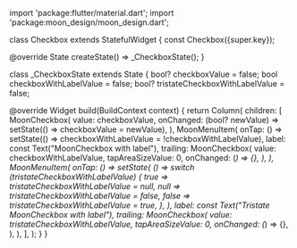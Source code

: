 import 'package:flutter/material.dart';
import 'package:moon_design/moon_design.dart';

class Checkbox extends StatefulWidget {
  const Checkbox({super.key});

  @override
  State<Checkbox> createState() => _CheckboxState();
}

class _CheckboxState extends State<Checkbox> {
  bool? checkboxValue = false;
  bool checkboxWithLabelValue = false;
  bool? tristateCheckboxWithLabelValue = false;

  @override
  Widget build(BuildContext context) {
    return Column(
      children: [
        MoonCheckbox(
          value: checkboxValue,
          onChanged: (bool? newValue) => setState(() => checkboxValue = newValue),
        ),
        MoonMenuItem(
          onTap: () => setState(() => checkboxWithLabelValue = !checkboxWithLabelValue),
          label: const Text("MoonCheckbox with label"),
          trailing: MoonCheckbox(
            value: checkboxWithLabelValue,
            tapAreaSizeValue: 0,
            onChanged: (_) => {},
          ),
        ),
        MoonMenuItem(
          onTap: () => setState(
            () => switch (tristateCheckboxWithLabelValue) {
              true => tristateCheckboxWithLabelValue = null,
              null => tristateCheckboxWithLabelValue = false,
              false => tristateCheckboxWithLabelValue = true,
            },
          ),
          label: const Text("Tristate MoonCheckbox with label"),
          trailing: MoonCheckbox(
            value: tristateCheckboxWithLabelValue,
            tapAreaSizeValue: 0,
            onChanged: (_) => {},
          ),
        ),
      ],
    );
  }
}